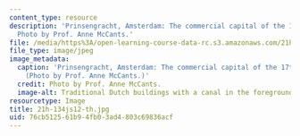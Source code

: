 ```yaml
---
content_type: resource
description: 'Prinsengracht, Amsterdam: The commercial capital of the 17th century.
  Photo by Prof. Anne McCants.'
file: /media/https%3A/open-learning-course-data-rc.s3.amazonaws.com/21h-134j-medieval-economic-history-in-comparative-perspective-spring-2012/76cb512561b94fb03ad4803c69836acf_21h-134js12-th.jpg
file_type: image/jpeg
image_metadata:
  caption: 'Prinsengracht, Amsterdam: The commercial capital of the 17th century.
    (Photo by Prof. Anne McCants.)'
  credit: Photo by Prof. Anne McCants.
  image-alt: Traditional Dutch buildings with a canal in the foreground.
resourcetype: Image
title: 21h-134js12-th.jpg
uid: 76cb5125-61b9-4fb0-3ad4-803c69836acf
---
```


